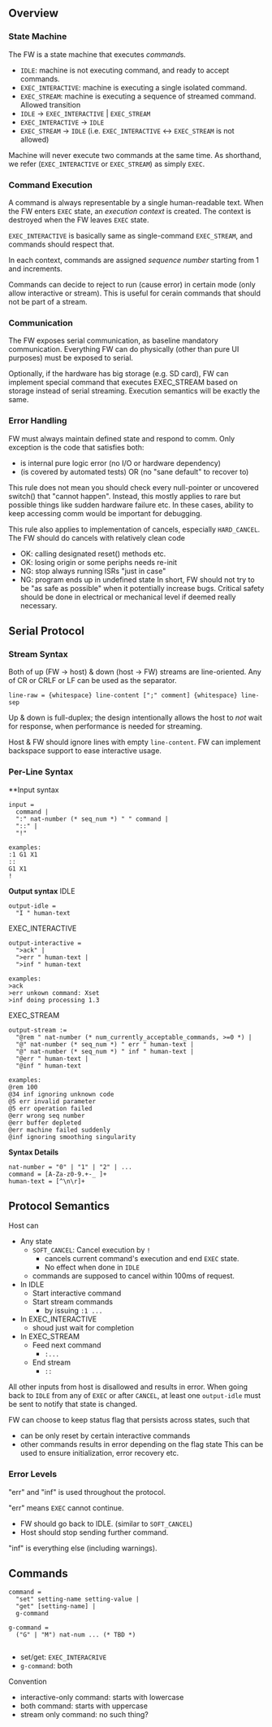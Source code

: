 ## Overview
### State Machine
The FW is a state machine that executes *command*s.
* `IDLE`: machine is not executing command, and ready to accept commands.
* `EXEC_INTERACTIVE`: machine is executing a single isolated command.
* `EXEC_STREAM`: machine is executing a sequence of streamed command.
Allowed transition
* `IDLE` -> `EXEC_INTERACTIVE` | `EXEC_STREAM`
* `EXEC_INTERACTIVE` -> `IDLE`
* `EXEC_STREAM` -> `IDLE`
(i.e. `EXEC_INTERACTIVE` <-> `EXEC_STREAM` is not allowed)

Machine will never execute two commands at the same time.
As shorthand, we refer (`EXEC_INTERACTIVE` or `EXEC_STREAM`) as simply `EXEC`.
### Command Execution
A command is always representable by a single human-readable text.
When the FW enters `EXEC` state, an *execution context* is created.
The context is destroyed when the FW leaves `EXEC` state.

`EXEC_INTERACTIVE` is basically same as single-command `EXEC_STREAM`, and commands should respect that.

In each context, commands are assigned *sequence number* starting from 1 and increments.

Commands can decide to reject to run (cause error) in certain mode (only allow interactive or stream). This is useful for cerain commands that should not be part of a stream.
### Communication
The FW exposes serial communication, as baseline mandatory communication.
Everything FW can do physically (other than pure UI purposes) must be exposed to serial.

Optionally, if the hardware has big storage (e.g. SD card), FW can implement special command that executes EXEC_STREAM based on storage instead of serial streaming. Execution semantics will be exactly the same.
### Error Handling
FW must always maintain defined state and respond to comm.
Only exception is the code that satisfies both:
* is internal pure logic error (no I/O or hardware dependency)
* (is covered by automated tests) OR (no "sane default" to recover to)

This rule does not mean you should check every null-pointer or uncovered switch() that "cannot happen". Instead, this mostly applies to rare but possible things like sudden hardware failure etc. In these cases, ability to keep accessing comm would be important for debugging.

This rule also applies to implementation of cancels, especially `HARD_CANCEL`.
The FW should do cancels with relatively clean code
* OK: calling designated reset() methods etc.
* OK: losing origin or some periphs needs re-init
* NG: stop always running ISRs "just in case"
* NG: program ends up in undefined state
In short, FW should not try to be "as safe as possible" when it potentially increase bugs. Critical safety should be done in electrical or mechanical level if deemed really necessary.

## Serial Protocol

### Stream Syntax
Both of up (FW -> host) & down (host -> FW) streams are line-oriented.
Any of CR or CRLF or LF can be used as the separator.
```
line-raw = {whitespace} line-content [";" comment] {whitespace} line-sep
```

Up & down is full-duplex; the design intentionally allows the host to *not* wait for response, when performance is needed for streaming.

Host & FW should ignore lines with empty `line-content`.
FW can implement backspace support to ease interactive usage.
### Per-Line Syntax
**Input syntax
```
input =
  command |
  ":" nat-number (* seq_num *) " " command |
  "::" |
  "!"

examples:
:1 G1 X1
::
G1 X1
!
```

**Output syntax**
IDLE
```
output-idle =
  "I " human-text
```

EXEC_INTERACTIVE
```
output-interactive =
  ">ack" |
  ">err " human-text |
  ">inf " human-text

examples:
>ack
>err unkown command: Xset
>inf doing processing 1.3
```

EXEC_STREAM
```
output-stream :=
  "@rem " nat-number (* num_currently_acceptable_commands, >=0 *) |
  "@" nat-number (* seq_num *) " err " human-text |
  "@" nat-number (* seq_num *) " inf " human-text |
  "@err " human-text |
  "@inf " human-text

examples:
@rem 100
@34 inf ignoring unknown code
@5 err invalid parameter
@5 err operation failed
@err wrong seq number
@err buffer depleted
@err machine failed suddenly
@inf ignoring smoothing singularity
```

**Syntax Details**
```
nat-number = "0" | "1" | "2" | ...
command = [A-Za-z0-9.+-_ ]+
human-text = [^\n\r]+
```

## Protocol Semantics
Host can
* Any state
	* `SOFT_CANCEL`: Cancel execution by `!`
		* cancels current command's execution and end `EXEC` state.
		* No effect when done in `IDLE`
    * commands are supposed to cancel within 100ms of request.
* In IDLE
	* Start interactive command
	* Start stream commands
		* by issuing `:1 ...`
* In EXEC_INTERACTIVE
	* shoud just wait for completion
* In EXEC_STREAM
	* Feed next command
		* `:...`
	* End stream
		* `::`

All other inputs from host is disallowed and results in error.
When going back to `IDLE` from any of `EXEC` or after `CANCEL`,
at least one `output-idle` must be sent to notify that state is changed.

FW can choose to keep status flag that persists across states, such that
* can be only reset by certain interactive commands
* other commands results in error depending on the flag state
This can be used to ensure initialization, error recovery etc.
### Error Levels
"err" and "inf" is used throughout the protocol.

"err" means `EXEC` cannot continue.
* FW should go back to IDLE. (similar to `SOFT_CANCEL`)
* Host should stop sending further command.

"inf" is everything else (including warnings).


## Commands
```
command =
  "set" setting-name setting-value |
  "get" [setting-name] |
  g-command

g-command =
  ("G" | "M") nat-num ... (* TBD *)


```

* set/get: `EXEC_INTERACRIVE`
* `g-command`: both


Convention
* interactive-only command: starts with lowercase
* both command: starts with uppercase
* stream only command: no such thing?
